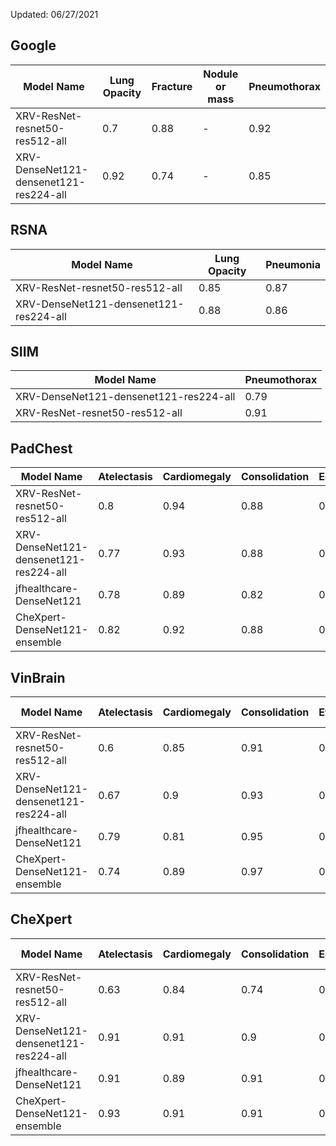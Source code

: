 Updated: 06/27/2021

## Google

|Model Name|Lung Opacity|Fracture|Nodule or mass|Pneumothorax|
|---|-|-|-|-|
|XRV-ResNet-resnet50-res512-all|0.7|0.88|-|0.92|
|XRV-DenseNet121-densenet121-res224-all|0.92|0.74|-|0.85|

## RSNA
|Model Name|Lung Opacity|Pneumonia|
|---|-|-|
|XRV-ResNet-resnet50-res512-all|0.85|0.87|
|XRV-DenseNet121-densenet121-res224-all|0.88|0.86|

## SIIM
|Model Name|Pneumothorax|
|---|-|
|XRV-DenseNet121-densenet121-res224-all|0.79|
|XRV-ResNet-resnet50-res512-all|0.91|


## PadChest

| Model Name | Atelectasis | Cardiomegaly | Consolidation | Edema | Effusion | Emphysema | Fibrosis | Fracture | Hernia | Infiltration | Mass | Nodule | Pleural_Thickening | Pneumonia | Pneumothorax |
|-|-|-|-|-|-|-|-|-|-|-|-|-|-|-|-|
| XRV-ResNet-resnet50-res512-all | 0.8 | 0.94 | 0.88 | 0.97 | 0.95 | 0.86 | 0.96 | 0.86 | 0.95 | 0.85 | 0.85 | 0.76 | 0.85 | 0.81 | 0.87 |
| XRV-DenseNet121-densenet121-res224-all | 0.77 | 0.93 | 0.88 | 0.97 | 0.95 | 0.87 | 0.94 | 0.7 | 0.96 | 0.85 | 0.85 | 0.69 | 0.79 | 0.82 | 0.81 |
| jfhealthcare-DenseNet121 | 0.78 | 0.89 | 0.82 | 0.94 | 0.96 | - | - | - | - | - | - | - | - | - | - |
| CheXpert-DenseNet121-ensemble | 0.82 | 0.92 | 0.88 | 0.97 | 0.97 | - | - | - | - | - | - | - | - | - | - |

## VinBrain

| Model Name | Atelectasis | Cardiomegaly | Consolidation | Effusion | Infiltration | Lung Opacity | Pleural_Thickening | Pneumothorax |
|-|-|-|-|-|-|-|-|-|
| XRV-ResNet-resnet50-res512-all | 0.6 | 0.85 | 0.91 | 0.85 | 0.82 | 0.71 | 0.79 | 0.69 |
| XRV-DenseNet121-densenet121-res224-all | 0.67 | 0.9 | 0.93 | 0.87 | 0.86 | 0.85 | 0.84 | 0.93 |
| jfhealthcare-DenseNet121 | 0.79 | 0.81 | 0.95 | 0.92 | - | - | - | - |
| CheXpert-DenseNet121-ensemble | 0.74 | 0.89 | 0.97 | 0.93 | - | - | - | - |

## CheXpert

|Model Name|Atelectasis|Cardiomegaly|Consolidation|Edema|Enlarged Cardiomediastinum|Fracture|Lung Lesion|Lung Opacity|Effusion|Pleural Other|Pneumonia|Pneumothorax|Support Devices|
|---|-|-|-|-|-|-|-|-|-|-|-|-|-|
|XRV-ResNet-resnet50-res512-all|0.63|0.84|0.74|0.79|0.5|0.58|0.5|0.71|0.81|-|0.67|0.61|-|
|XRV-DenseNet121-densenet121-res224-all|0.91|0.91|0.9|0.92|0.78|0.74|0.84|0.87|0.94|-|0.84|0.85|-|
|jfhealthcare-DenseNet121|0.91|0.89|0.91|0.9|-|-|-|-|0.95|-|-|-|-|
|CheXpert-DenseNet121-ensemble|0.93|0.91|0.91|0.92|-|-|-|-|0.96|-|-|-|-|



